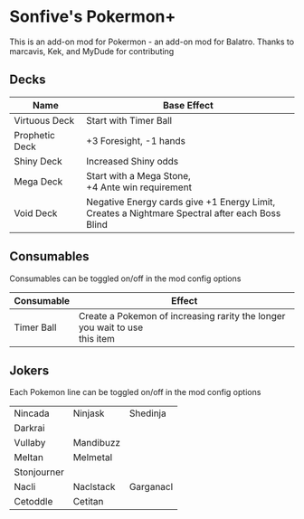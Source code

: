 # **Sonfive's Pokermon+**
This is an add-on mod for Pokermon - an add-on mod for Balatro. 
Thanks to marcavis, Kek, and MyDude for contributing



## Decks

| Name         | Base Effect   |
| ------------- | ------------- |
| Virtuous Deck  | Start with Timer Ball  |
| Prophetic Deck | +3 Foresight, -1 hands |
| Shiny Deck | Increased Shiny odds |
| Mega Deck | Start with a Mega Stone, <br/>+4 Ante win requirement |
| Void Deck | Negative Energy cards give +1 Energy Limit, <br/> Creates a Nightmare Spectral after each Boss Blind |



## Consumables

Consumables can be toggled on/off in the mod config options

| Consumable | Effect |
| ---------- | ------ |
| Timer Ball | Create a Pokemon of increasing rarity the longer you wait to use  <br/>this item |




## Jokers

Each Pokemon line can be toggled on/off in the mod config options

| | | |
|-----|------|-----|
| Nincada | Ninjask | Shedinja |
| Darkrai | | |
| Vullaby | Mandibuzz |  |
| Meltan  | Melmetal |  |
| Stonjourner |  |  |
| Nacli | Naclstack | Garganacl |
| Cetoddle | Cetitan |  |



